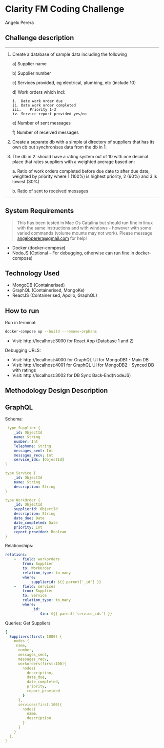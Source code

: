 # Clarity FM Coding Challenge
Angelo Perera

## Challenge description
---
1.	Create a database of sample data including the following

    a)	Supplier name

    b)	Supplier number

    c)	Services provided, eg electrical, plumbing, etc (include 10)
  
    d)	Work orders which incl:

        i.	Date work order due
        ii.	Date work order completed
        iii.	Priority 1-3
        iv.	Service report provided yes/no
    e)	Number of sent messages

    f) Number of received messages
  
2.	Create a separate db with a simple ui directory of suppliers that has its own db but synchronises data from the db in 1.

3.	The db in 2. should have a rating system out of 10 with one decimal place that rates suppliers with a weighted average based on:

    a.	Ratio of work orders completed before due date to after due date, weighted by priority where 1 (100%) is highest priority, 2 (60%) and 3 is lowest (30%)
    
    b.	Ratio of sent to received messages

---

## System Requirements
> This has been tested in Mac Os Catalina but should run fine in linux with the same instructions and with windows - however with some varied commands (volume mounts may not work). Please message angeloperera@gmail.com for help!
* Docker (docker-compose)
* NodeJS (Optional - For debugging, otherwise can run fine in docker-compose)


## Technology Used
* MongoDB (Containerised)
* GraphQL (Containerised, MongoKe)
* ReactJS (Containerised, Apollo, GraphQL)

## How to run
Run in terminal:
```bash
docker-compose up --build --remove-orphans
```

* Visit: http://localhost:3000 for React App (Database 1 and 2)

Debugging URLS:
* Visit: http://localhost:4000 for GraphQL UI for MongoDB1 - Main DB
* Visit: http://localhost:4001 for GraphQL UI for MongoDB2 - Synced DB with ratings
* Visit: http://localhost:3002 for DB Sync Back-End(NodeJS)

## Methodology Design Description

## GraphQL
Schema:
```yml
 type Supplier {
    _id: ObjectId
    name: String
    number: Int
    Telephone: String
    messages_sent: Int
    messages_recv: Int
    service_ids: [ObjectId]
}

type Service {
    _id: ObjectId
    name: String
    description: String
}

type WorkOrder {
    _id: ObjectId
    supplierid: ObjectId
    description: String
    date_due: Date
    date_completed: Date
    priority: Int
    report_provided: Boolean
}
```

Relationships:
```yml
relations:
    -   field: workorders
        from: Supplier
        to: WorkOrder
        relation_type: to_many
        where:
            supplierid: ${{ parent['_id'] }}
    -   field: services
        from: Supplier
        to: Service
        relation_type: to_many
        where:
            _id: 
                $in: ${{ parent['service_ids'] }}            
```

Queries:
Get Suppliers
```yml
{
  Suppliers(first: 1000) {
    nodes {
     name,
      number,
      messages_sent,
      messages_recv,
      workorders(first:100){
        nodes{
          description,
          date_due,
          date_completed,
          priority,
          report_provided
        }
      },
      services(first:100){
        nodes{
          name,
          description
        }
      }
    }
  },
}
```